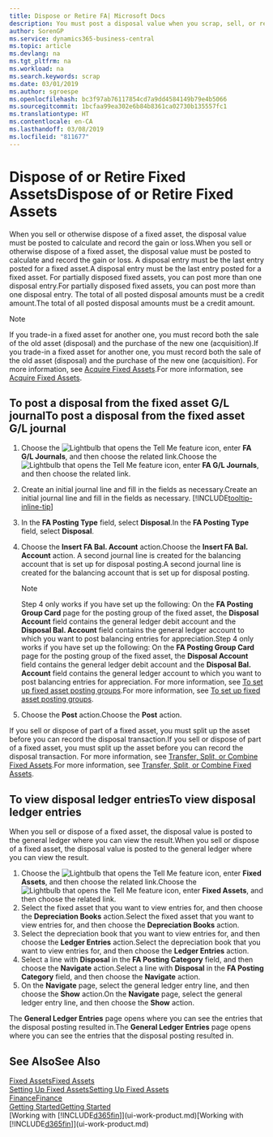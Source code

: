 ```yaml
---
title: Dispose or Retire FA| Microsoft Docs
description: You must post a disposal value when you scrap, sell, or retire a fixed asset.
author: SorenGP
ms.service: dynamics365-business-central
ms.topic: article
ms.devlang: na
ms.tgt_pltfrm: na
ms.workload: na
ms.search.keywords: scrap
ms.date: 03/01/2019
ms.author: sgroespe
ms.openlocfilehash: bc3f97ab76117854cd7a9dd4584149b79e4b5066
ms.sourcegitcommit: 1bcfaa99ea302e6b84b8361ca02730b135557fc1
ms.translationtype: HT
ms.contentlocale: en-CA
ms.lasthandoff: 03/08/2019
ms.locfileid: "811677"
---
```

# <a name="dispose-of-or-retire-fixed-assets"></a><span data-ttu-id="f76fb-103">Dispose of or Retire Fixed Assets</span><span class="sxs-lookup"><span data-stu-id="f76fb-103">Dispose of or Retire Fixed Assets</span></span>
<span data-ttu-id="f76fb-104">When you sell or otherwise dispose of a fixed asset, the disposal value must be posted to calculate and record the gain or loss.</span><span class="sxs-lookup"><span data-stu-id="f76fb-104">When you sell or otherwise dispose of a fixed asset, the disposal value must be posted to calculate and record the gain or loss.</span></span> <span data-ttu-id="f76fb-105">A disposal entry must be the last entry posted for a fixed asset.</span><span class="sxs-lookup"><span data-stu-id="f76fb-105">A disposal entry must be the last entry posted for a fixed asset.</span></span> <span data-ttu-id="f76fb-106">For partially disposed fixed assets, you can post more than one disposal entry.</span><span class="sxs-lookup"><span data-stu-id="f76fb-106">For partially disposed fixed assets, you can post more than one disposal entry.</span></span> <span data-ttu-id="f76fb-107">The total of all posted disposal amounts must be a credit amount.</span><span class="sxs-lookup"><span data-stu-id="f76fb-107">The total of all posted disposal amounts must be a credit amount.</span></span>  

> [!NOTE]  
>   <span data-ttu-id="f76fb-108">If you trade-in a fixed asset for another one, you must record both the sale of the old asset (disposal) and the purchase of the new one (acquisition).</span><span class="sxs-lookup"><span data-stu-id="f76fb-108">If you trade-in a fixed asset for another one, you must record both the sale of the old asset (disposal) and the purchase of the new one (acquisition).</span></span> <span data-ttu-id="f76fb-109">For more information, see [Acquire Fixed Assets](fa-how-acquire.md).</span><span class="sxs-lookup"><span data-stu-id="f76fb-109">For more information, see [Acquire Fixed Assets](fa-how-acquire.md).</span></span>  

## <a name="to-post-a-disposal-from-the-fixed-asset-gl-journal"></a><span data-ttu-id="f76fb-110">To post a disposal from the fixed asset G/L journal</span><span class="sxs-lookup"><span data-stu-id="f76fb-110">To post a disposal from the fixed asset G/L journal</span></span>
1. <span data-ttu-id="f76fb-111">Choose the ![Lightbulb that opens the Tell Me feature](media/ui-search/search_small.png "Tell me what you want to do") icon, enter **FA G/L Journals**, and then choose the related link.</span><span class="sxs-lookup"><span data-stu-id="f76fb-111">Choose the ![Lightbulb that opens the Tell Me feature](media/ui-search/search_small.png "Tell me what you want to do") icon, enter **FA G/L Journals**, and then choose the related link.</span></span>  
2. <span data-ttu-id="f76fb-112">Create an initial journal line and fill in the fields as necessary.</span><span class="sxs-lookup"><span data-stu-id="f76fb-112">Create an initial journal line and fill in the fields as necessary.</span></span> [!INCLUDE[tooltip-inline-tip](includes/tooltip-inline-tip_md.md)]  
3. <span data-ttu-id="f76fb-113">In the **FA Posting Type** field, select **Disposal**.</span><span class="sxs-lookup"><span data-stu-id="f76fb-113">In the **FA Posting Type** field, select **Disposal**.</span></span>  
4. <span data-ttu-id="f76fb-114">Choose the **Insert FA Bal. Account** action.</span><span class="sxs-lookup"><span data-stu-id="f76fb-114">Choose the **Insert FA Bal. Account** action.</span></span> <span data-ttu-id="f76fb-115">A second journal line is created for the balancing account that is set up for disposal posting.</span><span class="sxs-lookup"><span data-stu-id="f76fb-115">A second journal line is created for the balancing account that is set up for disposal posting.</span></span>  

    > [!NOTE]  
    >   <span data-ttu-id="f76fb-116">Step 4 only works if you have set up the following: On the **FA Posting Group Card** page for the posting group of the fixed asset, the **Disposal Account** field contains the general ledger debit account and the **Disposal Bal. Account** field contains the general ledger account to which you want to post balancing entries for appreciation.</span><span class="sxs-lookup"><span data-stu-id="f76fb-116">Step 4 only works if you have set up the following: On the **FA Posting Group Card** page for the posting group of the fixed asset, the **Disposal Account** field contains the general ledger debit account and the **Disposal Bal. Account** field contains the general ledger account to which you want to post balancing entries for appreciation.</span></span> <span data-ttu-id="f76fb-117">For more information, see [To set up fixed asset posting groups](fa-how-setup-general.md#to-set-up-fixed-asset-posting-groups).</span><span class="sxs-lookup"><span data-stu-id="f76fb-117">For more information, see [To set up fixed asset posting groups](fa-how-setup-general.md#to-set-up-fixed-asset-posting-groups).</span></span>  
5. <span data-ttu-id="f76fb-118">Choose the **Post** action.</span><span class="sxs-lookup"><span data-stu-id="f76fb-118">Choose the **Post** action.</span></span>  

<span data-ttu-id="f76fb-119">If you sell or dispose of part of a fixed asset, you must split up the asset before you can record the disposal transaction.</span><span class="sxs-lookup"><span data-stu-id="f76fb-119">If you sell or dispose of part of a fixed asset, you must split up the asset before you can record the disposal transaction.</span></span> <span data-ttu-id="f76fb-120">For more information, see [Transfer, Split, or Combine Fixed Assets](fa-how-trans-split-combine.md).</span><span class="sxs-lookup"><span data-stu-id="f76fb-120">For more information, see [Transfer, Split, or Combine Fixed Assets](fa-how-trans-split-combine.md).</span></span>  

## <a name="to-view-disposal-ledger-entries"></a><span data-ttu-id="f76fb-121">To view disposal ledger entries</span><span class="sxs-lookup"><span data-stu-id="f76fb-121">To view disposal ledger entries</span></span>
<span data-ttu-id="f76fb-122">When you sell or dispose of a fixed asset, the disposal value is posted to the general ledger where you can view the result.</span><span class="sxs-lookup"><span data-stu-id="f76fb-122">When you sell or dispose of a fixed asset, the disposal value is posted to the general ledger where you can view the result.</span></span>  

1. <span data-ttu-id="f76fb-123">Choose the ![Lightbulb that opens the Tell Me feature](media/ui-search/search_small.png "Tell me what you want to do") icon, enter **Fixed Assets**, and then choose the related link.</span><span class="sxs-lookup"><span data-stu-id="f76fb-123">Choose the ![Lightbulb that opens the Tell Me feature](media/ui-search/search_small.png "Tell me what you want to do") icon, enter **Fixed Assets**, and then choose the related link.</span></span>  
2. <span data-ttu-id="f76fb-124">Select the fixed asset that you want to view entries for, and then choose the **Depreciation Books** action.</span><span class="sxs-lookup"><span data-stu-id="f76fb-124">Select the fixed asset that you want to view entries for, and then choose the **Depreciation Books** action.</span></span>  
3. <span data-ttu-id="f76fb-125">Select the depreciation book that you want to view entries for, and then choose the **Ledger Entries** action.</span><span class="sxs-lookup"><span data-stu-id="f76fb-125">Select the depreciation book that you want to view entries for, and then choose the **Ledger Entries** action.</span></span>  
4. <span data-ttu-id="f76fb-126">Select a line with **Disposal** in the **FA Posting Category** field, and then choose the **Navigate** action.</span><span class="sxs-lookup"><span data-stu-id="f76fb-126">Select a line with **Disposal** in the **FA Posting Category** field, and then choose the **Navigate** action.</span></span>  
5. <span data-ttu-id="f76fb-127">On the **Navigate** page, select the general ledger entry line, and then choose the **Show** action.</span><span class="sxs-lookup"><span data-stu-id="f76fb-127">On the **Navigate** page, select the general ledger entry line, and then choose the **Show** action.</span></span>  

<span data-ttu-id="f76fb-128">The **General Ledger Entries** page opens where you can see the entries that the disposal posting resulted in.</span><span class="sxs-lookup"><span data-stu-id="f76fb-128">The **General Ledger Entries** page opens where you can see the entries that the disposal posting resulted in.</span></span>  

## <a name="see-also"></a><span data-ttu-id="f76fb-129">See Also</span><span class="sxs-lookup"><span data-stu-id="f76fb-129">See Also</span></span>
[<span data-ttu-id="f76fb-130">Fixed Assets</span><span class="sxs-lookup"><span data-stu-id="f76fb-130">Fixed Assets</span></span>](fa-manage.md)  
[<span data-ttu-id="f76fb-131">Setting Up Fixed Assets</span><span class="sxs-lookup"><span data-stu-id="f76fb-131">Setting Up Fixed Assets</span></span>](fa-setup.md)  
[<span data-ttu-id="f76fb-132">Finance</span><span class="sxs-lookup"><span data-stu-id="f76fb-132">Finance</span></span>](finance.md)  
[<span data-ttu-id="f76fb-133">Getting Started</span><span class="sxs-lookup"><span data-stu-id="f76fb-133">Getting Started</span></span>](product-get-started.md)  
<span data-ttu-id="f76fb-134">[Working with [!INCLUDE[d365fin](includes/d365fin_md.md)]](ui-work-product.md)</span><span class="sxs-lookup"><span data-stu-id="f76fb-134">[Working with [!INCLUDE[d365fin](includes/d365fin_md.md)]](ui-work-product.md)</span></span>
